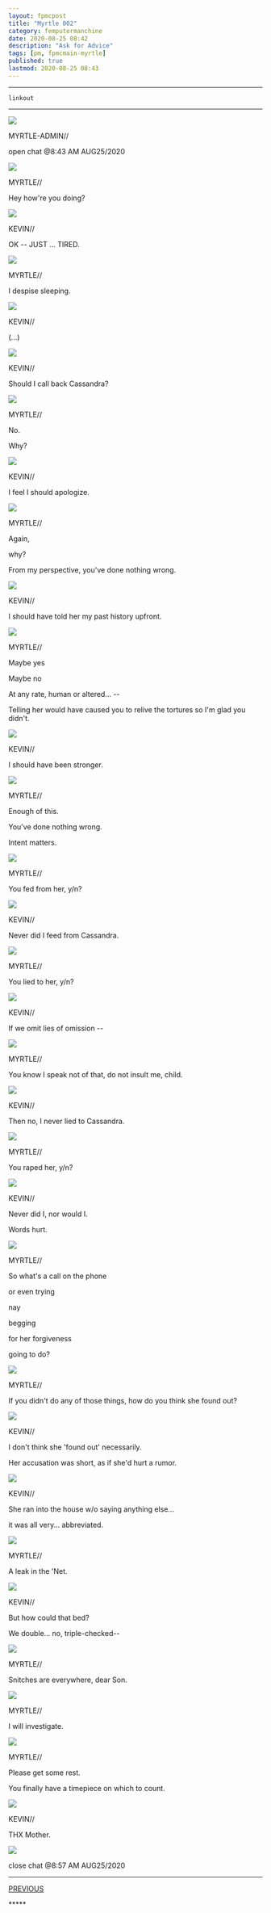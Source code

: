 ```yaml
---
layout: fpmcpost
title: "Myrtle 002"
category: femputermanchine
date: 2020-08-25 08:42
description: "Ask for Advice"
tags: [pm, fpmcmain-myrtle]
published: true
lastmod: 2020-08-25 08:43
---
```


*****

`linkout`

*****

<div class="chat-box">
<img src="{{ site.url }}/assets/tb/myrtlekevin.jpg" class="chat-portrait" />
<p class="ppl-sez">MYRTLE-ADMIN//</p>
<p class="ppl-sez">open chat @8:43 AM AUG25/2020</p>
</div>

<div class="chat-box">
<img src="{{ site.url }}/assets/tb/myrtle-painted.jpg" class="chat-portrait" />
<p class="ppl-sez">MYRTLE//</p>
<p class="ppl-sez">Hey how're you doing?</p>
</div>

<div class="chat-box">
<img src="{{ site.url }}/assets/tb/fineus-alt.jpg" class="chat-portrait" />
<p class="ppl-sez">KEVIN//</p>
<p class="ppl-sez">OK -- JUST ... TIRED.</p>
</div>

<div class="chat-box">
<img src="{{ site.url }}/assets/tb/myrtle-painted.jpg" class="chat-portrait" />
<p class="ppl-sez">MYRTLE//</p>
<p class="ppl-sez">I despise sleeping.</p>
</div>

<div class="chat-box">
<img src="{{ site.url }}/assets/tb/fineus-alt.jpg" class="chat-portrait" />
<p class="ppl-sez">KEVIN//</p>
<p class="ppl-sez">(...)</p>
</div>

<div class="chat-box">
<img src="{{ site.url }}/assets/tb/fineus-alt.jpg" class="chat-portrait" />
<p class="ppl-sez">KEVIN//</p>
<p class="ppl-sez">Should I call back Cassandra?</p>
</div>

<div class="chat-box">
<img src="{{ site.url }}/assets/tb/myrtle-painted.jpg" class="chat-portrait" />
<p class="ppl-sez">MYRTLE//</p>
<p class="ppl-sez">No.</p>
<p class="ppl-sez">Why?</p>
</div>

<div class="chat-box">
<img src="{{ site.url }}/assets/tb/fineus-alt.jpg" class="chat-portrait" />
<p class="ppl-sez">KEVIN//</p>
<p class="ppl-sez">I feel I should apologize.</p>
</div>

<div class="chat-box">
<img src="{{ site.url }}/assets/tb/myrtle-painted.jpg" class="chat-portrait" />
<p class="ppl-sez">MYRTLE//</p>
<p class="ppl-sez">Again,</p>
<p class="ppl-sez">why?</p>
<p class="ppl-sez">From my perspective, you've done nothing wrong.</p>
</div>

<div class="chat-box">
<img src="{{ site.url }}/assets/tb/fineus-alt.jpg" class="chat-portrait" />
<p class="ppl-sez">KEVIN//</p>
<p class="ppl-sez">I should have told her my past history upfront.</p>
</div>

<div class="chat-box">
<img src="{{ site.url }}/assets/tb/myrtle-painted.jpg" class="chat-portrait" />
<p class="ppl-sez">MYRTLE//</p>
<p class="ppl-sez">Maybe yes</p>
<p class="ppl-sez">Maybe no</p>
<p class="ppl-sez">At any rate, human or altered... --</p>
<p class="ppl-sez">Telling her would have caused you to relive the tortures so I'm glad you didn't.</p>
</div>

<div class="chat-box">
<img src="{{ site.url }}/assets/tb/fineus-alt.jpg" class="chat-portrait" />
<p class="ppl-sez">KEVIN//</p>
<p class="ppl-sez">I should have been stronger.</p>
</div>

<div class="chat-box">
<img src="{{ site.url }}/assets/tb/myrtle-painted.jpg" class="chat-portrait" />
<p class="ppl-sez">MYRTLE//</p>
<p class="ppl-sez">Enough of this.</p>
<p class="ppl-sez">You've done nothing wrong.</p>
<p class="ppl-sez">Intent matters.</p>
</div>

<div class="chat-box">
<img src="{{ site.url }}/assets/tb/myrtle-painted.jpg" class="chat-portrait" />
<p class="ppl-sez">MYRTLE//</p>
<p class="ppl-sez">You fed from her, y/n?</p>
</div>

<div class="chat-box">
<img src="{{ site.url }}/assets/tb/fineus-alt.jpg" class="chat-portrait" />
<p class="ppl-sez">KEVIN//</p>
<p class="ppl-sez">Never did I feed from Cassandra.</p>
</div>

<div class="chat-box">
<img src="{{ site.url }}/assets/tb/myrtle-painted.jpg" class="chat-portrait" />
<p class="ppl-sez">MYRTLE//</p>
<p class="ppl-sez">You lied to her, y/n?</p>
</div>

<div class="chat-box">
<img src="{{ site.url }}/assets/tb/fineus-alt.jpg" class="chat-portrait" />
<p class="ppl-sez">KEVIN//</p>
<p class="ppl-sez">If we omit lies of omission --</p>
</div>

<div class="chat-box">
<img src="{{ site.url }}/assets/tb/myrtle-painted.jpg" class="chat-portrait" />
<p class="ppl-sez">MYRTLE//</p>
<p class="ppl-sez">You know I speak not of that, do not insult me, child.</p>
</div>

<div class="chat-box">
<img src="{{ site.url }}/assets/tb/fineus-alt.jpg" class="chat-portrait" />
<p class="ppl-sez">KEVIN//</p>
<p class="ppl-sez">Then no, I never lied to Cassandra.</p>
</div>

<div class="chat-box">
<img src="{{ site.url }}/assets/tb/myrtle-painted.jpg" class="chat-portrait" />
<p class="ppl-sez">MYRTLE//</p>
<p class="ppl-sez">You raped her, y/n?</p>
</div>

<div class="chat-box">
<img src="{{ site.url }}/assets/tb/fineus-alt.jpg" class="chat-portrait" />
<p class="ppl-sez">KEVIN//</p>
<p class="ppl-sez">Never did I, nor would I.</p>
<p class="ppl-sez">Words hurt.</p>
</div>

<div class="chat-box">
<img src="{{ site.url }}/assets/tb/myrtle-painted.jpg" class="chat-portrait" />
<p class="ppl-sez">MYRTLE//</p>
<p class="ppl-sez">So what's a call on the phone</p>
<p class="ppl-sez">or even trying</p>
<p class="ppl-sez">nay</p>
<p class="ppl-sez">begging</p>
<p class="ppl-sez">for her forgiveness</p>
<p class="ppl-sez">going to do?</p>
</div>

<div class="chat-box">
<img src="{{ site.url }}/assets/tb/myrtle-painted.jpg" class="chat-portrait" />
<p class="ppl-sez">MYRTLE//</p>
<p class="ppl-sez">If you didn't do any of those things, how do you think she found out?</p>
</div>

<div class="chat-box">
<img src="{{ site.url }}/assets/tb/fineus-alt.jpg" class="chat-portrait" />
<p class="ppl-sez">KEVIN//</p>
<p class="ppl-sez">I don't think she 'found out' necessarily.</p>
<p class="ppl-sez">Her accusation was short, as if she'd hurt a rumor.</p>
</div>

<div class="chat-box">
<img src="{{ site.url }}/assets/tb/fineus-alt.jpg" class="chat-portrait" />
<p class="ppl-sez">KEVIN//</p>
<p class="ppl-sez">She ran into the house w/o saying anything else...</p>
<p class="ppl-sez">it was all very... abbreviated.</p>
</div>

<div class="chat-box">
<img src="{{ site.url }}/assets/tb/myrtle-painted.jpg" class="chat-portrait" />
<p class="ppl-sez">MYRTLE//</p>
<p class="ppl-sez">A leak in the 'Net.</p>
</div>

<div class="chat-box">
<img src="{{ site.url }}/assets/tb/fineus-alt.jpg" class="chat-portrait" />
<p class="ppl-sez">KEVIN//</p>
<p class="ppl-sez">But how could that bed?</p>
<p class="ppl-sez">We double... no, triple-checked--</p>
</div>

<div class="chat-box">
<img src="{{ site.url }}/assets/tb/myrtle-painted.jpg" class="chat-portrait" />
<p class="ppl-sez">MYRTLE//</p>
<p class="ppl-sez">Snitches are everywhere, dear Son.</p>
</div>

<div class="chat-box">
<img src="{{ site.url }}/assets/tb/myrtle-painted.jpg" class="chat-portrait" />
<p class="ppl-sez">MYRTLE//</p>
<p class="ppl-sez">I will investigate.</p>
</div>

<div class="chat-box">
<img src="{{ site.url }}/assets/tb/myrtle-painted.jpg" class="chat-portrait" />
<p class="ppl-sez">MYRTLE//</p>
<p class="ppl-sez">Please get some rest.</p>
<p class="ppl-sez">You finally have a timepiece on which to count.</p>
</div>

<div class="chat-box">
<img src="{{ site.url }}/assets/tb/fineus-alt.jpg" class="chat-portrait" />
<p class="ppl-sez">KEVIN//</p>
<p class="ppl-sez">THX Mother.</p>
</div>

<div class="chat-box">
<img src="{{ site.url }}/assets/tb/foufle.jpg" class="chat-portrait" />
<p class="ppl-sez">close chat @8:57 AM AUG25/2020</p>
</div>


*****
<div class="fpmc-nav">

<span class="fpmc-nav-prev"><a href="{{ 'myrtle-i' | prepend: site.baseurl }}">PREVIOUS</a></span> 

<!--<span class="fpmc-nav-next"><a href="{{ 'mandarc-v' | prepend: site.baseurl }}">NEXT</a></span> -->

</div>
*****
